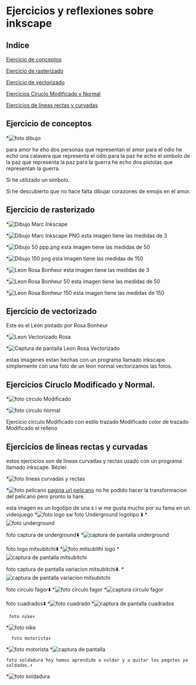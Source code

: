 # Ejercicios y reflexiones sobre inkscape

## Indice

[Ejercicio de conceptos](https://github.com/marc125678/Soldadura-dise-o/blob/main/IMG_20210324_105723.jpg)

 [Ejercicio de rasterizado](https://github.com/marc125678/Soldadura-dise-o/blob/main/dibujo%20Marc.svg)
 
 [Ejercicio de vectorizado](https://github.com/marc125678/Soldadura-dise-o/blob/main/path24.png)
 
 [Ejercicios Ciruclo Modificado y Normal](#ejercicios-ciruclo-modificado-y-normal)
 
 [Ejercicios de lineas rectas y curvadas](#ejercicios-de-lineas-rectas-y-curvadas)
 
 
 

## Ejercicio de conceptos

*![foto dibujo](https://github.com/marc125678/Soldadura-dise-o/blob/main/IMG_20210324_105723.jpghttps://github.com/marc125678/Soldadura-dise-o/blob/main/IMG_20210324_105723.jpg)

para amor he eho dos personas que representan el amor
para el odio he echo una calavera que representa el odio 
para la paz he echo el simbolo de la paz que representa la paz 
para la guerra he echo dos pistolas que representan la guerra.


Si he utilizado un simbolo.

Si he descubierto que no hace falta dibujar corazones de emojis en el amor. 

## Ejercicio de rasterizado

*![Dibujo Marc Inkscape](https://github.com/marc125678/Soldadura-dise-o/blob/main/dibujo%20Marc.svg)

*![Dibujo Marc Inkscape PNG](https://github.com/marc125678/Soldadura-dise-o/blob/main/path236.png)
esta imagen tiene las medidas de 3 


*![Dibujo 50 ppp.png](https://github.com/marc125678/Soldadura-dise-o/blob/main/dibujo50ppp.png) 
esta imagen tiene las medidas de 50 

*![Dibujo 150 png](https://github.com/marc125678/Soldadura-dise-o/blob/main/dibujo%20150%20png.png)
esta imagen tiene las medidas de 150 

*![Leon Rosa Bonheur](https://github.com/marc125678/Soldadura-dise-o/blob/main/Leon%20Rosa%20Bonheur.png)
esta imagen tiene las medidas de 3

*![Leon Rosa Bonheur 50](https://github.com/marc125678/Soldadura-dise-o/blob/main/Leon%20Rosa%20Bonheur50.png)
esta imagen tiene las medidas de 50

*![Leon Rosa Bonheur 150](https://github.com/marc125678/Soldadura-dise-o/blob/main/Leon%20Rosa%20Bonheur150.png)
esta imagen tiene las medidas de 150

## Ejercicio de vectorizado

Este es el León pintado por Rosa Bonheur

*![Leon Vectorizado Rosa](https://github.com/marc125678/Soldadura-dise-o/blob/main/path24.png)

*![Captura de pantalla Leon Rosa Vectorizado](https://github.com/marc125678/Soldadura-dise-o/blob/main/Captura%20de%20pantalla%20de%202021-03-25%2012-43-09.png)



estas imagenes estan hechas con un programa llamado inkscape simplemente con una foto de un leon normal vectorizamos las fotos.
 
 ## Ejercicios Ciruclo Modificado y Normal.

*![foto circulo Modificado](https://github.com/marc125678/Soldadura-dise-o/blob/main/path10.png)

*![foto circulo normal](https://github.com/marc125678/Soldadura-dise-o/blob/main/bitmap.png)

  Ejercicio circulo Modificado con estilo trazado Modificado color de trazado Modificado el relleno
  
## Ejercicios de lineas rectas y curvadas

 estos ejercicios son de lineas curvadas y rectas usado con un programa llamado inkscape. Bézier.
 
*![foto lineas curvadas y rectas](https://github.com/marc125678/Soldadura-dise-o/blob/main/Captura%20de%20pantalla%20de%202021-03-25%2013-44-08.png)


*![foto pelicano](https://github.com/marc125678/Soldadura-dise-o/blob/main/1-pelicanos_0.jpg)
[pagina url pelicano](https://www.muyinteresante.es/naturaleza/fotos/curiosidades-sobre-los-pelicanos-141610991255)
no he podido hacer la transformacion del pelicano pero pronto la hare.

 
 esta imagen es un logotipo de una s i w me gusta mucho por su fama en un videojuego 
*![foto logo sw](https://github.com/marc125678/Soldadura-dise-o/blob/main/vector-graphic-initials-letter-sw-logo-design-template-emblem-hexagon-204622470.jpg%20Concun%20Marc.svg)
foto Underground logotipo
⬇️
*![foto underground](https://github.com/marc125678/Soldadura-dise-o/blob/main/LOGO%201%20UNDERGROUND.svg)

foto captura de underground⬇️
*![captura de pantalla underground](https://github.com/marc125678/Soldadura-dise-o/blob/main/Captura%20de%20pantalla%20de%202021-04-08%2010-56-09.png)


foto logo mitsubitchi⬇️
 *![foto mitsubithi logo](https://github.com/marc125678/Soldadura-dise-o/blob/main/logo%20mitsubitchi.svg)
 *![captura de pantalla mitsubitchi](https://github.com/marc125678/Soldadura-dise-o/blob/main/Captura%20de%20pantalla%20de%202021-04-08%2012-32-45.png)


foto captura de pantalla variacion mitsubitchi⬇️.
*![captura de pantalla variacion mitsubitchi](https://github.com/marc125678/Soldadura-dise-o/blob/main/Captura%20de%20pantalla%20de%202021-04-08%2012-42-40.png)

foto circulo fagor⬇️
*![foto circulo fagor](https://github.com/marc125678/Soldadura-dise-o/blob/main/circulo%20fagor.svg)
*![captura circulo fagor](https://github.com/marc125678/Soldadura-dise-o/blob/main/Captura%20de%20pantalla%20de%202021-04-08%2013-10-09.png)

foto cuadrados⬇️
*![foto cuadrado](https://github.com/marc125678/Soldadura-dise-o/blob/main/CUADRADOS.%20Marc%20svg.svg)
*![captura de pantalla cuadrados](https://github.com/marc125678/Soldadura-dise-o/blob/main/Captura%20de%20pantalla%20de%202021-04-09%2009-21-48.png)

     foto nike⬇️
*![foto nike](https://github.com/marc125678/Soldadura-dise-o/blob/main/Captura%20de%20pantalla%20de%202021-04-09%2012-53-49.png)

      foto motorista⬇️
*![foto motorista](https://github.com/marc125678/Soldadura-dise-o/blob/main/Captura%20de%20pantalla%20de%202021-04-09%2014-02-14.png)
*![captura de pantalla](https://github.com/marc125678/Soldadura-dise-o/blob/main/Captura%20de%20pantalla%20de%202021-04-09%2013-30-30.png)

    foto soldadura hoy hemos aprendido a soldar y a quitar los pegotes ya soldados.⬇️
  *![foto soldadura](https://github.com/marc125678/Soldadura-dise-o/blob/main/IMG_20210412_131841.jpg)
